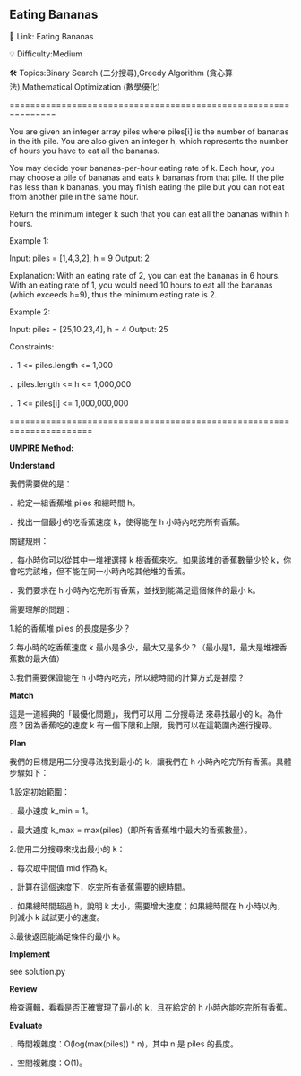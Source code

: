 **Eating Bananas**
-
🔗 Link: Eating Bananas

💡 Difficulty:Medium

🛠️ Topics:Binary Search (二分搜尋),Greedy Algorithm (貪心算法),Mathematical Optimization (數學優化)

===============================================================

You are given an integer array piles where piles[i] is the number of bananas in the ith pile. You are also given an integer h, which represents the number of hours you have to eat all the bananas.

You may decide your bananas-per-hour eating rate of k. Each hour, you may choose a pile of bananas and eats k bananas from that pile. If the pile has less than k bananas, you may finish eating the pile but you can not eat from another pile in the same hour.

Return the minimum integer k such that you can eat all the bananas within h hours.

Example 1:

Input: piles = [1,4,3,2], h = 9
Output: 2

Explanation: With an eating rate of 2, you can eat the bananas in 6 hours. With an eating rate of 1, you would need 10 hours to eat all the bananas (which exceeds h=9), thus the minimum eating rate is 2.

Example 2:

Input: piles = [25,10,23,4], h = 4
Output: 25

Constraints:

．1 <= piles.length <= 1,000

．piles.length <= h <= 1,000,000

．1 <= piles[i] <= 1,000,000,000

======================================================================

**UMPIRE Method:**

**Understand**

我們需要做的是：

  ．給定一組香蕉堆 piles 和總時間 h。
  
  ．找出一個最小的吃香蕉速度 k，使得能在 h 小時內吃完所有香蕉。
  
關鍵規則：

．每小時你可以從其中一堆裡選擇 k 根香蕉來吃。如果該堆的香蕉數量少於 k，你會吃完該堆，但不能在同一小時內吃其他堆的香蕉。

．我們要求在 h 小時內吃完所有香蕉，並找到能滿足這個條件的最小 k。

需要理解的問題：

  1.給的香蕉堆 piles 的長度是多少？
  
  2.每小時的吃香蕉速度 k 最小是多少，最大又是多少？（最小是1，最大是堆裡香蕉數的最大值）
  
  3.我們需要保證能在 h 小時內吃完，所以總時間的計算方式是甚麼？

**Match**

這是一道經典的「最優化問題」，我們可以用 二分搜尋法 來尋找最小的 k。為什麼？因為香蕉吃的速度 k 有一個下限和上限，我們可以在這範圍內進行搜尋。

**Plan**

我們的目標是用二分搜尋法找到最小的 k，讓我們在 h 小時內吃完所有香蕉。具體步驟如下：

1.設定初始範圍：

．最小速度 k_min = 1。

．最大速度 k_max = max(piles)（即所有香蕉堆中最大的香蕉數量）。

2.使用二分搜尋來找出最小的 k：

．每次取中間值 mid 作為 k。

．計算在這個速度下，吃完所有香蕉需要的總時間。

．如果總時間超過 h，說明 k 太小，需要增大速度；如果總時間在 h 小時以內，則減小 k 試試更小的速度。

3.最後返回能滿足條件的最小 k。

**Implement**

see solution.py

**Review**

檢查邏輯，看看是否正確實現了最小的 k，且在給定的 h 小時內能吃完所有香蕉。

**Evaluate**

．時間複雜度：O(log(max(piles)) * n)，其中 n 是 piles 的長度。

．空間複雜度：O(1)。



